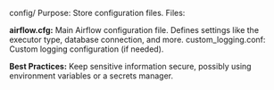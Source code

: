 config/
Purpose: Store configuration files.
Files:

**airflow.cfg:** Main Airflow configuration file. Defines settings like the executor type, database connection, and more.
custom_logging.conf: Custom logging configuration (if needed).

**Best Practices:** Keep sensitive information secure, possibly using environment variables or a secrets manager.